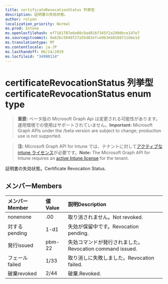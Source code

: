 ```yaml
---
title: certificateRevocationStatus 列挙型
description: 証明書の失効状態。
author: rolyon
localization_priority: Normal
ms.prod: Intune
ms.openlocfilehash: ef7181707e6e80c9ad816f345f2a299dbce147e7
ms.sourcegitcommit: 0a62bc5849f27a55d83efce9b3eb01b9711bbe1d
ms.translationtype: MT
ms.contentlocale: ja-JP
ms.lasthandoff: 06/14/2019
ms.locfileid: "34990114"
---
```

# <a name="certificaterevocationstatus-enum-type"></a><span data-ttu-id="17077-103">certificateRevocationStatus 列挙型</span><span class="sxs-lookup"><span data-stu-id="17077-103">certificateRevocationStatus enum type</span></span>

> <span data-ttu-id="17077-104">**重要:** ベータ版の Microsoft Graph Api は変更される可能性があります。運用環境での使用はサポートされていません。</span><span class="sxs-lookup"><span data-stu-id="17077-104">**Important:** Microsoft Graph APIs under the /beta version are subject to change; production use is not supported.</span></span>

> <span data-ttu-id="17077-105">**注:** Microsoft Graph API for Intune では、テナントに対して[アクティブな intune ライセンス](https://go.microsoft.com/fwlink/?linkid=839381)が必要です。</span><span class="sxs-lookup"><span data-stu-id="17077-105">**Note:** The Microsoft Graph API for Intune requires an [active Intune license](https://go.microsoft.com/fwlink/?linkid=839381) for the tenant.</span></span>

<span data-ttu-id="17077-106">証明書の失効状態。</span><span class="sxs-lookup"><span data-stu-id="17077-106">Certificate Revocation Status.</span></span>

## <a name="members"></a><span data-ttu-id="17077-107">メンバー</span><span class="sxs-lookup"><span data-stu-id="17077-107">Members</span></span>
|<span data-ttu-id="17077-108">メンバー</span><span class="sxs-lookup"><span data-stu-id="17077-108">Member</span></span>|<span data-ttu-id="17077-109">値</span><span class="sxs-lookup"><span data-stu-id="17077-109">Value</span></span>|<span data-ttu-id="17077-110">説明</span><span class="sxs-lookup"><span data-stu-id="17077-110">Description</span></span>|
|:---|:---|:---|
|<span data-ttu-id="17077-111">none</span><span class="sxs-lookup"><span data-stu-id="17077-111">none</span></span>|<span data-ttu-id="17077-112">.0</span><span class="sxs-lookup"><span data-stu-id="17077-112">0</span></span>|<span data-ttu-id="17077-113">取り消されません。</span><span class="sxs-lookup"><span data-stu-id="17077-113">Not revoked.</span></span>|
|<span data-ttu-id="17077-114">対する</span><span class="sxs-lookup"><span data-stu-id="17077-114">pending</span></span>|<span data-ttu-id="17077-115">1-d</span><span class="sxs-lookup"><span data-stu-id="17077-115">1</span></span>|<span data-ttu-id="17077-116">失効が保留中です。</span><span class="sxs-lookup"><span data-stu-id="17077-116">Revocation pending.</span></span>|
|<span data-ttu-id="17077-117">発行</span><span class="sxs-lookup"><span data-stu-id="17077-117">issued</span></span>|<span data-ttu-id="17077-118">pbm-2</span><span class="sxs-lookup"><span data-stu-id="17077-118">2</span></span>|<span data-ttu-id="17077-119">失効コマンドが発行されました。</span><span class="sxs-lookup"><span data-stu-id="17077-119">Revocation command issued.</span></span>|
|<span data-ttu-id="17077-120">フェール</span><span class="sxs-lookup"><span data-stu-id="17077-120">failed</span></span>|<span data-ttu-id="17077-121">1/3</span><span class="sxs-lookup"><span data-stu-id="17077-121">3</span></span>|<span data-ttu-id="17077-122">取り消しに失敗しました。</span><span class="sxs-lookup"><span data-stu-id="17077-122">Revocation failed.</span></span>|
|<span data-ttu-id="17077-123">破棄</span><span class="sxs-lookup"><span data-stu-id="17077-123">revoked</span></span>|<span data-ttu-id="17077-124">2/4</span><span class="sxs-lookup"><span data-stu-id="17077-124">4</span></span>|<span data-ttu-id="17077-125">破棄.</span><span class="sxs-lookup"><span data-stu-id="17077-125">Revoked.</span></span>|





